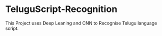 # TeluguScript-Recognition
This Project uses Deep Leaning and CNN to Recognise Telugu language script.
